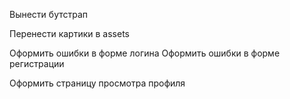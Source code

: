 Вынести бутстрап

Перенести картики в assets

Оформить ошибки в форме логина
Оформить ошибки в форме регистрации

Оформить страницу просмотра профиля
